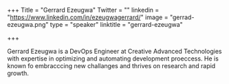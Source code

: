 +++
Title = "Gerrard Ezeugwa"
Twitter = ""
linkedin = "https://www.linkedin.com/in/ezeugwagerrard/"
image = "gerrad-ezeugwa.png"
type = "speaker"
linktitle = "gerrard-ezeugwa"

+++

Gerrard Ezeugwa is a DevOps Engineer at Creative Advanced Technologies with expertise in optimizing and automating development proeccess.
He is known fo embracccing new challanges and thrives on research and rapid growth.
